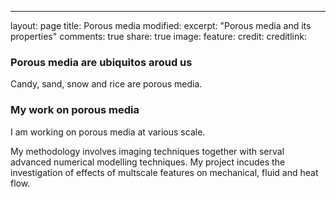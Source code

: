 ---
layout: page
title: Porous media
modified: 
excerpt: "Porous media and its properties"
comments: true
share: true
image:
  feature: 
  credit: 
  creditlink: 

### Porous media are ubiquitos aroud us
Candy, sand, snow and rice are porous media.

### My work on porous media
I am working on porous media at various scale.

My methodology involves imaging techniques together with serval advanced numerical modelling techniques. My project incudes the investigation of effects of multscale features on mechanical, fluid and heat flow.


